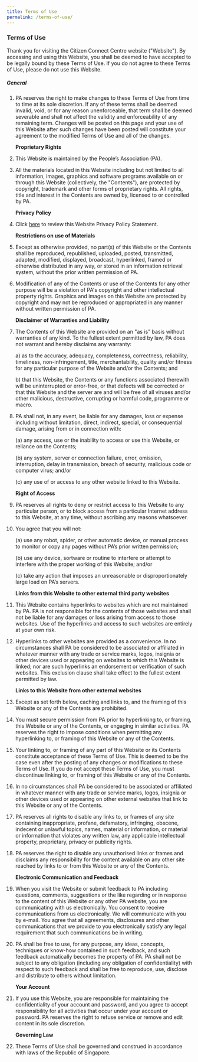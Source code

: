```yaml
---
title: Terms of Use
permalink: /terms-of-use/
---
```


### Terms of Use
Thank you for visiting the Citizen Connect Centre website ("Website"). By accessing and using this Website, you shall be deemed to have accepted to be legally bound by these Terms of Use.  If you do not agree to these Terms of Use, please do not use this Website.   
       
#####    General  
   
1. PA reserves the right to make changes to these Terms of Use from time to time at its sole discretion. If any of these terms shall be deemed invalid, void, or for any reason unenforceable, that term shall be deemed severable and shall not affect the validity and enforceability of any remaining term. Changes will be posted on this page and your use of this Website after such changes have been posted will constitute your agreement to the modified Terms of Use and all of the changes.   
     
    **Proprietary Rights**      
        
2. This Website is maintained by the People’s Association (PA).  

3. All the materials located in this Website including but not limited to all information, images, graphics  and software programs available on or through this Website (collectively, the "Contents"), are protected by copyright, trademark and other forms of proprietary rights. All rights, title and interest in the Contents are owned by, licensed to or controlled by PA.  
     
    **Privacy Policy**   
       
4. Click [here](../privacy)  to review this Website Privacy Policy Statement.  

    **Restrictions on use of Materials**     
       
5. Except as otherwise provided, no part(s) of this Website or the Contents shall be reproduced, republished, uploaded, posted, transmitted, adapted, modified, displayed, broadcast, hyperlinked, framed or otherwise distributed in any way, or stored in an information retrieval system, without the prior written permission of PA.   

6. Modification of any of the Contents or use of the Contents for any other purpose will be a violation of PA's copyright and other intellectual property rights. Graphics and images on this Website are protected by copyright and may not be reproduced or appropriated in any manner without written permission of PA.  

    **Disclaimer of Warranties and Liability**    
      
7. The Contents of this Website are provided on an "as is" basis without warranties of any kind. To the fullest extent permitted by law, PA does not warrant and hereby disclaims any warranty:   
    
      a) as to the accuracy, adequacy, completeness, correctness, reliability, timeliness, non-infringement, title, merchantability, quality and/or fitness for any particular purpose of the Website and/or the Contents; and  
     
      b) that this Website, the Contents or any functions associated therewith will be uninterrupted or error-free, or that defects will be corrected or that this Website and the server are and will be free of all viruses and/or other malicious, destructive, corrupting or harmful code, programme or macro.       

8. PA shall not, in any event, be liable for any damages, loss or expense including without limitation, direct, indirect, special, or consequential damage, arising from or in connection with:  
    
      (a)  any access, use or the inability to access or use this Website, or reliance on the Contents;
    
      (b)  any system, server or connection failure, error, omission, interruption, delay in transmission, breach of security, malicious code or computer virus; and/or 
    
      (c)  any use of or access to any other website linked to this Website.  

    **Right of Access**   
        
9. PA reserves all rights to deny or restrict access to this Website to any particular person, or to block access from a particular Internet address to this Website, at any time, without ascribing any reasons whatsoever.     

10. You agree that you will not:   
    
    (a)	use any robot, spider, or other automatic device, or manual process to monitor or copy any pages without PA’s prior written permission;
    
    (b)	use any device, sortware or routine to interfere or attempt to interfere with the proper working of this Website; and/or
    
    (c)	take any action that imposes an unreasonable or disproportionately large load on PA’s servers.  
  
    **Links from this Website to other external third party websites**    
       
11. This Website contains hyperlinks to websites which are not maintained by PA. PA is not responsible for the contents of those websites and shall not be liable for any damages or loss arising from access to those websites. Use of the hyperlinks and access to such websites are entirely at your own risk.   

12. Hyperlinks to other websites are provided as a convenience. In no circumstances shall PA be considered to be associated or affiliated in whatever manner with any trade or service marks, logos, insignia or other devices used or appearing on websites to which this Website is linked; nor are such hyperlinks an endorsement or verification of such websites. This exclusion clause shall take effect to the fullest extent permitted by law.   

    **Links to this Website from other external websites**     
       
13. Except as set forth below, caching and links to, and the framing of this Website or any of the Contents are prohibited.    

14. You must secure permission from PA prior to hyperlinking to, or framing, this Website or any of the Contents, or engaging in similar activities. PA reserves the right to impose conditions when permitting any hyperlinking to, or framing of this Website or any of the Contents.    

15. Your linking to, or framing of any part of this Website or its Contents constitute acceptance of these Terms of Use. This is deemed to be the case even after the posting of any changes or modifications to these Terms of Use. If you do not accept these Terms of Use, you must discontinue linking to, or framing of this Website or any of the Contents.  
16. In no circumstances shall PA be considered to be associated or affiliated in whatever manner with any trade or service marks, logos, insignia or other devices used or appearing on other external websites that link to this Website or any of the Contents.   

17. PA reserves all rights to disable any links to, or frames of any site containing inappropriate, profane, defamatory, infringing, obscene, indecent or unlawful topics, names, material or information, or material or information that violates any written law, any applicable intellectual property, proprietary, privacy or publicity rights.   

18. PA reserves the right to disable any unauthorised links or frames and disclaims any responsibility for the content available on any other site reached by links to or from this Website or any of the Contents.   


    **Electronic Communication and Feedback**    
    
19. When you visit the Website or submit feedback to PA including questions, comments, suggestions or the like regarding or in response to the content of this Website or any other PA website, you are communicating with us electronically. You consent to receive communications from us electronically. We will communicate with you by e-mail. You agree that all agreements, disclosures and other communications that we provide to you electronically satisfy any legal requirement that such communications be in writing.   

20. PA shall be free to use, for any purpose, any ideas, concepts, techniques or know-how contained in such feedback, and such feedback automatically becomes the property of PA. PA shall not be subject to any obligation (including any obligation of confidentiality) with respect to such feedback and shall be free to reproduce, use, disclose and distribute to others without limitation.    

    **Your Account**    
    
21. If you use this Website, you are responsible for maintaining the confidentiality of your account and password, and you agree to accept responsibility for all activities that occur under your account or password. PA reserves the right to refuse service or remove and edit content in its sole discretion.  


    **Governing Law**    
    
22. These Terms of Use shall be governed and construed in accordance with laws of the Republic of Singapore.  
